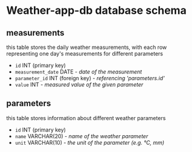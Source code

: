 # Weather-app-db database schema

## measurements
this table stores the daily weather measurements, with each row representing one day's measurements for different parameters
- `id` INT (primary key)
- `measurement_date` DATE - *date of the measurement*
- `parameter_id` INT (foreign key) - *referencing 'parameters.id'*
- `value` INT - *measured value of the given parameter*

## parameters
this table stores information about different weather parameters
- `id` INT (primary key)
- `name` VARCHAR(20) - *name of the weather parameter*
- `unit` VARCHAR(10) - *the unit of the parameter (e.g. °C, mm)*
